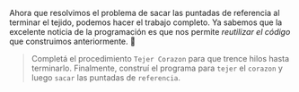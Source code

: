 <gs-attire attire-url="https://raw.githubusercontent.com/MumukiProject/mumuki-guia-gobstones-repeticion-condicional-ii-kids/master/assets/attires/config_1538410692480.json"></gs-attire>

<gs-toolbox toolbox-url="https://raw.githubusercontent.com/MumukiProject/mumuki-guia-gobstones-repeticion-condicional-kids/master/assets/toolbox.xml">
</gs-toolbox>

Ahora que resolvimos el problema de sacar las puntadas de referencia al terminar el tejido, podemos hacer el trabajo completo. Ya sabemos que la excelente noticia de la programación es que nos permite _reutilizar el código_ que construimos anteriormente. :muscle:

> Completá el procedimiento `Tejer Corazon` para que trence hilos hasta terminarlo. Finalmente, construí el programa para `tejer` el `corazon` y luego `sacar` las puntadas de `referencia`. 